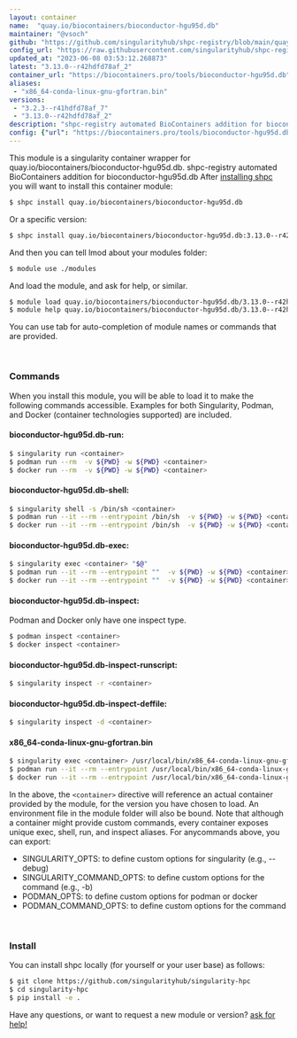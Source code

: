 ```yaml
---
layout: container
name:  "quay.io/biocontainers/bioconductor-hgu95d.db"
maintainer: "@vsoch"
github: "https://github.com/singularityhub/shpc-registry/blob/main/quay.io/biocontainers/bioconductor-hgu95d.db/container.yaml"
config_url: "https://raw.githubusercontent.com/singularityhub/shpc-registry/main/quay.io/biocontainers/bioconductor-hgu95d.db/container.yaml"
updated_at: "2023-06-08 03:53:12.268873"
latest: "3.13.0--r42hdfd78af_2"
container_url: "https://biocontainers.pro/tools/bioconductor-hgu95d.db"
aliases:
 - "x86_64-conda-linux-gnu-gfortran.bin"
versions:
 - "3.2.3--r41hdfd78af_7"
 - "3.13.0--r42hdfd78af_2"
description: "shpc-registry automated BioContainers addition for bioconductor-hgu95d.db"
config: {"url": "https://biocontainers.pro/tools/bioconductor-hgu95d.db", "maintainer": "@vsoch", "description": "shpc-registry automated BioContainers addition for bioconductor-hgu95d.db", "latest": {"3.13.0--r42hdfd78af_2": "sha256:1f51fb2d7b0b63391837b5bfca78ca16ac975d951febe3c498f91c6bdd8c637f"}, "tags": {"3.2.3--r41hdfd78af_7": "sha256:16eaf6d9054090e8bb5bf994cbe52d1a7b5d55714cd8bf8d486510ebcd1f43f3", "3.13.0--r42hdfd78af_2": "sha256:1f51fb2d7b0b63391837b5bfca78ca16ac975d951febe3c498f91c6bdd8c637f"}, "docker": "quay.io/biocontainers/bioconductor-hgu95d.db", "aliases": {"x86_64-conda-linux-gnu-gfortran.bin": "/usr/local/bin/x86_64-conda-linux-gnu-gfortran.bin"}}
---
```


This module is a singularity container wrapper for quay.io/biocontainers/bioconductor-hgu95d.db.
shpc-registry automated BioContainers addition for bioconductor-hgu95d.db
After [installing shpc](#install) you will want to install this container module:


```bash
$ shpc install quay.io/biocontainers/bioconductor-hgu95d.db
```

Or a specific version:

```bash
$ shpc install quay.io/biocontainers/bioconductor-hgu95d.db:3.13.0--r42hdfd78af_2
```

And then you can tell lmod about your modules folder:

```bash
$ module use ./modules
```

And load the module, and ask for help, or similar.

```bash
$ module load quay.io/biocontainers/bioconductor-hgu95d.db/3.13.0--r42hdfd78af_2
$ module help quay.io/biocontainers/bioconductor-hgu95d.db/3.13.0--r42hdfd78af_2
```

You can use tab for auto-completion of module names or commands that are provided.

<br>

### Commands

When you install this module, you will be able to load it to make the following commands accessible.
Examples for both Singularity, Podman, and Docker (container technologies supported) are included.

#### bioconductor-hgu95d.db-run:

```bash
$ singularity run <container>
$ podman run --rm  -v ${PWD} -w ${PWD} <container>
$ docker run --rm  -v ${PWD} -w ${PWD} <container>
```

#### bioconductor-hgu95d.db-shell:

```bash
$ singularity shell -s /bin/sh <container>
$ podman run --it --rm --entrypoint /bin/sh  -v ${PWD} -w ${PWD} <container>
$ docker run --it --rm --entrypoint /bin/sh  -v ${PWD} -w ${PWD} <container>
```

#### bioconductor-hgu95d.db-exec:

```bash
$ singularity exec <container> "$@"
$ podman run --it --rm --entrypoint ""  -v ${PWD} -w ${PWD} <container> "$@"
$ docker run --it --rm --entrypoint ""  -v ${PWD} -w ${PWD} <container> "$@"
```

#### bioconductor-hgu95d.db-inspect:

Podman and Docker only have one inspect type.

```bash
$ podman inspect <container>
$ docker inspect <container>
```

#### bioconductor-hgu95d.db-inspect-runscript:

```bash
$ singularity inspect -r <container>
```

#### bioconductor-hgu95d.db-inspect-deffile:

```bash
$ singularity inspect -d <container>
```


#### x86_64-conda-linux-gnu-gfortran.bin

```bash
$ singularity exec <container> /usr/local/bin/x86_64-conda-linux-gnu-gfortran.bin
$ podman run --it --rm --entrypoint /usr/local/bin/x86_64-conda-linux-gnu-gfortran.bin   -v ${PWD} -w ${PWD} <container> -c " $@"
$ docker run --it --rm --entrypoint /usr/local/bin/x86_64-conda-linux-gnu-gfortran.bin   -v ${PWD} -w ${PWD} <container> -c " $@"
```



In the above, the `<container>` directive will reference an actual container provided
by the module, for the version you have chosen to load. An environment file in the
module folder will also be bound. Note that although a container
might provide custom commands, every container exposes unique exec, shell, run, and
inspect aliases. For anycommands above, you can export:

 - SINGULARITY_OPTS: to define custom options for singularity (e.g., --debug)
 - SINGULARITY_COMMAND_OPTS: to define custom options for the command (e.g., -b)
 - PODMAN_OPTS: to define custom options for podman or docker
 - PODMAN_COMMAND_OPTS: to define custom options for the command

<br>

### Install

You can install shpc locally (for yourself or your user base) as follows:

```bash
$ git clone https://github.com/singularityhub/singularity-hpc
$ cd singularity-hpc
$ pip install -e .
```

Have any questions, or want to request a new module or version? [ask for help!](https://github.com/singularityhub/singularity-hpc/issues)